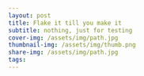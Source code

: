 ```yaml
---
layout: post
title: Flake it till you make it
subtitle: nothing, just for testing
cover-img: /assets/img/path.jpg
thumbnail-img: /assets/img/thumb.png
share-img: /assets/img/path.jpg
tags:
---
```

